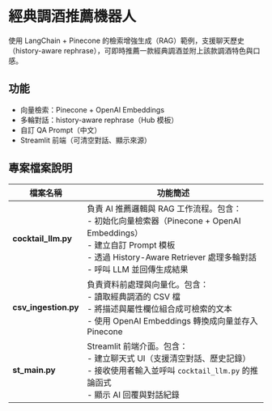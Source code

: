 #  經典調酒推薦機器人

使用 LangChain + Pinecone 的檢索增強生成（RAG）範例，支援聊天歷史（history-aware rephrase），可即時推薦一款經典調酒並附上該款調酒特色與口感。

## 功能
- 向量檢索：Pinecone + OpenAI Embeddings
- 多輪對話：history-aware rephrase（Hub 模板）
- 自訂 QA Prompt（中文）
- Streamlit 前端（可清空對話、顯示來源）

## 專案檔案說明

| 檔案名稱          | 功能簡述 |
|-------------------|---------|
| **cocktail_llm.py** | 負責 AI 推薦邏輯與 RAG 工作流程。包含：<br> - 初始化向量檢索器（Pinecone + OpenAI Embeddings）<br> - 建立自訂 Prompt 模板<br> - 透過 History-Aware Retriever 處理多輪對話<br> - 呼叫 LLM 並回傳生成結果 |
| **csv_ingestion.py** | 負責資料前處理與向量化。包含：<br> - 讀取經典調酒的 CSV 檔<br> - 將描述與屬性欄位組合成可檢索的文本<br> - 使用 OpenAI Embeddings 轉換成向量並存入 Pinecone |
| **st_main.py** | Streamlit 前端介面。包含：<br> - 建立聊天式 UI（支援清空對話、歷史記錄）<br> - 接收使用者輸入並呼叫 `cocktail_llm.py` 的推論函式<br> - 顯示 AI 回覆與對話紀錄 |
